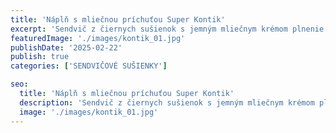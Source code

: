 ```yaml
---
title: 'Náplň s mliečnou príchuťou Super Kontik'
excerpt: 'Sendvič z čiernych sušienok s jemným mliečnym krémom plnenie.'
featuredImage: './images/kontik_01.jpg'
publishDate: '2025-02-22'
publish: true
categories: ['SENDVIČOVÉ SUŠIENKY']

seo:
  title: 'Náplň s mliečnou príchuťou Super Kontik'
  description: 'Sendvič z čiernych sušienok s jemným mliečnym krémom plnenie.'
  image: './images/kontik_01.jpg'
---
```

